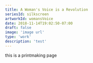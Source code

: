 ```yaml
---
title: A Woman's Voice is a Revolution
seriesId: silkscreen
artworkId: womansVoice
date: 2018-11-14T19:02:50-07:00
draft: false
image: 'image url'
type: 'work'
description: 'test'
---
```


this is a printmaking page